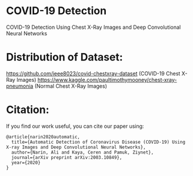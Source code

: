 # COVID-19 Detection
COVID-19 Detection Using Chest X-Ray Images and Deep Convolutional Neural Networks

# Distribution of Dataset:

https://github.com/ieee8023/covid-chestxray-dataset (COVID-19 Chest X-Ray Images)
https://www.kaggle.com/paultimothymooney/chest-xray-pneumonia (Normal Chest X-Ray Images)

# Citation:

If you find our work useful, you can cite our paper using:

```
@article{narin2020automatic,
  title={Automatic Detection of Coronavirus Disease (COVID-19) Using X-ray Images and Deep Convolutional Neural Networks},
  author={Narin, Ali and Kaya, Ceren and Pamuk, Ziynet},
  journal={arXiv preprint arXiv:2003.10849},
  year={2020}
}
```
